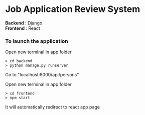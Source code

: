 # Job Application Review System

**Backend**  : Django <br>
**Frontend** : React <br>

### To launch the application
Open new terminal in app folder
```
> cd backend
> python manage.py runserver
```
Go to "localhost:8000/api/persons"

Open new terminal in app folder
```
> cd frontend
> npm start
```
It will automatically redirect to react app page
